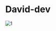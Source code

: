 # David-dev
![1](https://user-images.githubusercontent.com/103283145/211380768-b704bf6f-0a87-4efe-88ff-52a9c9c77bfb.png)
